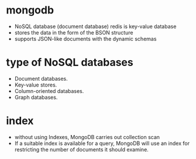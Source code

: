 # mongodb
- NoSQL database (document database)
    redis is key-value database
- stores the data in the form of the BSON structure
- supports JSON-like documents with the dynamic schemas

# type of NoSQL databases
- Document databases.
- Key-value stores.
- Column-oriented databases.
- Graph databases.

# index
- without using Indexes, MongoDB carries out collection scan
- If a suitable index is available for a query, 
    MongoDB will use an index for restricting the number of documents it should examine.

